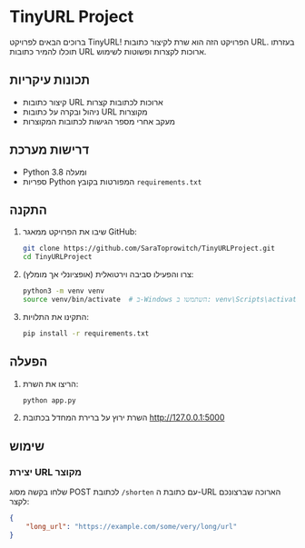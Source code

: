 # TinyURL Project

ברוכים הבאים לפרויקט TinyURL! הפרויקט הזה הוא שרת לקיצור כתובות URL. בעזרתו תוכלו להמיר כתובות URL ארוכות לקצרות ופשוטות לשימוש.

## תכונות עיקריות
- קיצור כתובות URL ארוכות לכתובות קצרות
- ניהול ובקרה על כתובות URL מקוצרות
- מעקב אחרי מספר הגישות לכתובות המקוצרות

## דרישות מערכת
- Python 3.8 ומעלה
- ספריות Python המפורטות בקובץ `requirements.txt`

## התקנה
1. שיבו את הפרויקט ממאגר GitHub:
    ```bash
    git clone https://github.com/SaraToprowitch/TinyURLProject.git
    cd TinyURLProject
    ```

2. צרו והפעילו סביבה וירטואלית (אופציונלי אך מומלץ):
    ```bash
    python3 -m venv venv
    source venv/bin/activate  # ב-Windows השתמשו ב: venv\Scripts\activate
    ```

3. התקינו את התלויות:
    ```bash
    pip install -r requirements.txt
    ```

## הפעלה
1. הריצו את השרת:
    ```bash
    python app.py
    ```

2. השרת ירוץ על ברירת המחדל בכתובת http://127.0.0.1:5000

## שימוש
### יצירת URL מקוצר
שלחו בקשה מסוג POST לכתובת `/shorten` עם כתובת ה-URL הארוכה שברצונכם לקצר:
```json
{
    "long_url": "https://example.com/some/very/long/url"
}
